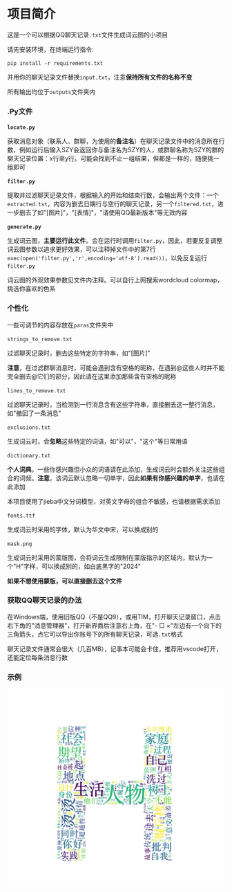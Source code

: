 # 项目简介

这是一个可以根据QQ聊天记录`.txt`文件生成词云图的小项目

请先安装环境，在终端运行指令:

```
pip install -r requirements.txt
```

并用你的聊天记录文件替换`input.txt`，注意**保持所有文件的名称不变**

所有输出均位于`outputs`文件夹内

### .Py文件

**`locate.py`**

获取消息对象（联系人、群聊，为使用的**备注名**）在聊天记录文件中的消息所在行数，例如运行后输入SZY会返回你与备注名为SZY的人，或群聊名称为SZY的群的聊天记录位置：x行至y行。可能会找到不止一组结果，但都是一样的，随便挑一组即可

**`filter.py`**

提取并过滤聊天记录文件，根据输入的开始和结束行数，会输出两个文件：一个`extracted.txt`，内容为删去日期行与空行的聊天记录，另一个`filtered.txt`，进一步删去了如"[图片]"，"[表情]"，"请使用QQ最新版本"等无效内容

**`generate.py`**

生成词云图，**主要运行此文件**。会在运行时调用`filter.py`，因此，若要反复调整词云图参数以追求更好效果，可以注释掉文件中的第7行 `exec(open('filter.py','r',encoding='utf-8').read())`，以免反复运行`filter.py`

词云图的外观效果参数见文件内注释。可以自行上网搜索wordcloud colormap，挑选你喜欢的色系

### 个性化

一些可调节的内容存放在`paras`文件夹中

`strings_to_remove.txt`

过滤聊天记录时，删去这些特定的字符串，如"[图片]"

**注意**，在过滤群聊消息时，可能会遇到含有空格的昵称，在遇到@这些人时并不能完全删去@它们的部分，因此请在这里添加那些含有空格的昵称

`lines_to_remove.txt`

过滤聊天记录时，当检测到一行消息含有这些字符串，直接删去这一整行消息，如"撤回了一条消息"

`exclusions.txt`

生成词云时，会**忽略**这些特定的词语，如"可以"，"这个"等日常用语

`dictionary.txt`

**个人词典**。一些你感兴趣但小众的词语请在此添加，生成词云时会额外关注这些组合的词频。**注意**，该词云默认忽略一切单字，因此**如果有你感兴趣的单字**，也请在此添加

本项目使用了jieba中文分词模型，对英文字母的组合不敏感，也请根据需求添加

`fonts.ttf`

生成词云时采用的字体，默认为华文中宋，可以换成别的

`mask.png`

生成词云时采用的蒙版图，会将词云生成限制在蒙版指示的区域内，默认为一个"H"字样，可以换成别的，如白底黑字的"2024"

**如果不想使用蒙版，可以直接删去这个文件**

### 获取QQ聊天记录的办法

在Windows端，使用旧版QQ（不是QQ9），或用TIM，打开聊天记录窗口，点击右下角的"消息管理器"，打开新界面后注意右上角，在"- □ ×"左边有一个向下的三角箭头，点它可以导出你账号下的所有聊天记录，可选`.txt`格式

聊天记录文件通常会很大（几百MB），记事本可能会卡住，推荐用vscode打开，还能定位每条消息行数

### 示例

![image text](https://github.com/Enderpeanut-SZY/chat_log-2-wordcloud/blob/main/outputs/wordcloud.png)
